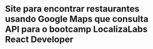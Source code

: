 # Site para encontrar restaurantes usando Google Maps que consulta API para o bootcamp LocalizaLabs React Developer
